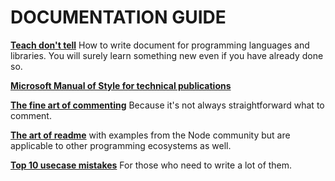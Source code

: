# DOCUMENTATION GUIDE

**[Teach don't tell](http://stevelosh.com/blog/2013/09/teach-dont-tell/)** How to write document for programming languages and libraries. You will surely learn something new even if you have already done so.

**[Microsoft Manual of Style for technical publications](http://cody.inlandgps.com/pub/MARLS/MSTP-V3.pdf)**

**[The fine art of commenting](http://www.icsharpcode.net/technotes/commenting20020413.pdf)** Because it's not always straightforward what to comment.

**[The art of readme](https://github.com/noffle/art-of-readme)** with examples from the Node community but are applicable to other programming ecosystems as well.

**[Top 10 usecase mistakes]([http://www.cs.clemson.edu/~steve/CW/472/TopTenUseCaseMistakes.pdf)** For those who need to write a lot of them.

